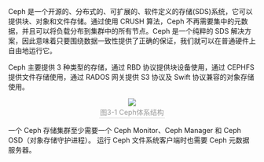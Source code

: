 Ceph 是一个开源的、分布式的、可扩展的、软件定义的存储(SDS)系统，它可以提供块、对象和文件存储。通过使用 CRUSH 算法，Ceph 不再需要集中的元数据，并且可以将负载分布到集群中的所有节点。Ceph 是一个纯粹的 SDS 解决方案，因此意味着只要围绕数据一致性提供了正确的保证，我们就可以在普通硬件上自由地运行它。

Ceph 主要提供 3 种类型的存储，通过 RBD 协议提供块设备使用，通过 CEPHFS 提供文件存储使用，通过 RADOS 网关提供 S3 协议及 Swift 协议兼容的对象存储使用。

<center> <img src="https://docs.ceph.com/en/nautilus/_images/stack.png"> <br> <div style="color:orange; border-bottom: 1px solid #d9d9d9; display: inline-block; color: #999; padding: 2px;">图3-1 Ceph体系结构</div> </center>

一个 Ceph 存储集群至少需要一个 Ceph Monitor、Ceph Manager 和 Ceph OSD（对象存储守护进程）。 运行 Ceph 文件系统客户端时也需要 Ceph 元数据服务器。